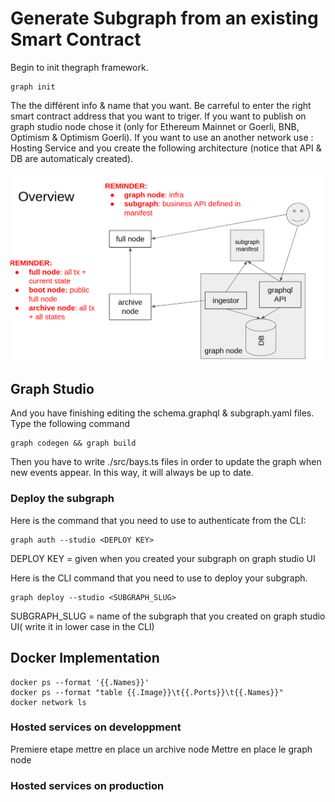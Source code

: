 # Generate Subgraph from an existing Smart Contract

Begin to init thegraph framework.
```
graph init 
```

The the différent info & name that you want. Be carreful to enter the right smart contract address that you want to triger. 
If you want to publish on graph studio node chose it (only for Ethereum Mainnet or Goerli, BNB, Optimism & Optimism Goerli). If you want to use an another network use : Hosting Service and you create the following architecture (notice that API & DB are automaticaly created).

![Alt text](/assets/image.png "Hosting ser")

## Graph Studio

And you have finishing editing the schema.graphql & subgraph.yaml files. Type the following command

```
graph codegen && graph build
```

Then you have to write ./src/bays.ts files in order to update the graph when new events appear. In this way,
it will always be up to date.


### Deploy the subgraph

Here is the command that you need to use to authenticate from the CLI:
```
graph auth --studio <DEPLOY KEY>
```
DEPLOY KEY = given when you created your subgraph on graph studio UI

Here is the CLI command that you need to use to deploy your subgraph.
```
graph deploy --studio <SUBGRAPH_SLUG>
```
SUBGRAPH_SLUG = name of the subgraph that you created on graph studio UI( write it in lower case in the CLI)


## Docker Implementation 

```
docker ps --format '{{.Names}}'
docker ps --format "table {{.Image}}\t{{.Ports}}\t{{.Names}}"
docker network ls
```

### Hosted services on developpment 
    
Premiere etape mettre en place un archive node
Mettre en place le graph node

### Hosted services on production
